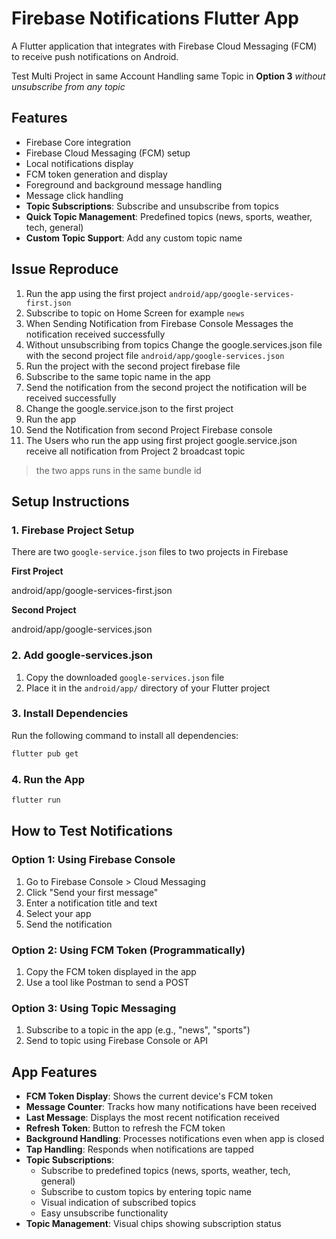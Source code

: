 # Firebase Notifications Flutter App

A Flutter application that integrates with Firebase Cloud Messaging (FCM) to receive push notifications on Android.

Test Multi Project in same Account Handling same Topic in **Option 3** _without unsubscribe from any topic_



## Features

- Firebase Core integration
- Firebase Cloud Messaging (FCM) setup
- Local notifications display
- FCM token generation and display
- Foreground and background message handling
- Message click handling
- **Topic Subscriptions**: Subscribe and unsubscribe from topics
- **Quick Topic Management**: Predefined topics (news, sports, weather, tech, general)
- **Custom Topic Support**: Add any custom topic name



## Issue Reproduce

1. Run the app using the first project `android/app/google-services-first.json`
2. Subscribe to topic on Home Screen for example `news`
3. When Sending Notification from Firebase Console Messages the notification received successfully
4. Without unsubscribing from topics Change the google.services.json file with the second project file `android/app/google-services.json`
5. Run the project with the second project firebase file
6. Subscribe to the same topic name in the app
7. Send the notification from the second project the notification will be received successfully
8. Change the google.service.json to the first project
9. Run the app
10. Send the Notification from second Project Firebase console
11. The Users who run the app using first project google.service.json receive all notification from Project 2 broadcast topic

> the two apps runs in the same bundle id


## Setup Instructions

### 1. Firebase Project Setup

There are two `google-service.json` files to two projects in Firebase


**First Project** 

android/app/google-services-first.json

**Second Project**

android/app/google-services.json

### 2. Add google-services.json

1. Copy the downloaded `google-services.json` file
2. Place it in the `android/app/` directory of your Flutter project

### 3. Install Dependencies

Run the following command to install all dependencies:

```bash
flutter pub get
```

### 4. Run the App

```bash
flutter run
```

## How to Test Notifications

### Option 1: Using Firebase Console

1. Go to Firebase Console > Cloud Messaging
2. Click "Send your first message"
3. Enter a notification title and text
4. Select your app
5. Send the notification

### Option 2: Using FCM Token (Programmatically)

1. Copy the FCM token displayed in the app
2. Use a tool like Postman to send a POST 

### Option 3: Using Topic Messaging

1. Subscribe to a topic in the app (e.g., "news", "sports")
2. Send to topic using Firebase Console or API

## App Features

- **FCM Token Display**: Shows the current device's FCM token
- **Message Counter**: Tracks how many notifications have been received
- **Last Message**: Displays the most recent notification received
- **Refresh Token**: Button to refresh the FCM token
- **Background Handling**: Processes notifications even when app is closed
- **Tap Handling**: Responds when notifications are tapped
- **Topic Subscriptions**: 
  - Subscribe to predefined topics (news, sports, weather, tech, general)
  - Subscribe to custom topics by entering topic name
  - Visual indication of subscribed topics
  - Easy unsubscribe functionality
- **Topic Management**: Visual chips showing subscription status
